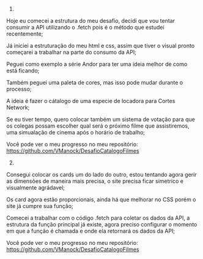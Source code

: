 1.

Hoje eu comecei a estrutura do meu desafio, decidi que vou tentar consumir a API utilizando o .fetch pois é o método que estudei recentemente;

Já iniciei a estruturação do meu html e css, assim que tiver o visual pronto começarei a trabalhar na parte do consumo da API;

Peguei como exemplo a série Andor para ter uma ideia melhor de como está ficando;

Também peguei uma paleta de cores, mas isso pode mudar durante o processo;

A ideia é fazer o cátalogo de uma especie de locadora para Cortes Network;

Se eu tiver tempo, quero colocar também um sistema de votação para que os colegas possam escolher qual será o próximo filme que assistiremos, uma simualação de cinema após o horário de trabalho;

Você pode ver o meu progresso no meu repositório: 
https://github.com/VManock/DesafioCatalogoFilmes

2.

Consegui colocar os cards um do lado do outro, estou tentando agora gerir as dimensões de maneira mais precisa, o site precisa ficar simetrico e visualmente agrádavel;

Os card agora estão proporcionais, ainda há que melhorar no CSS porém o site já cumpre sua função;

Comecei a trabalhar com o código .fetch para coletar os dados da API, a estrutura da função principal já existe, agora preciso configurar o momento em que a função é chamada e onde ela retornará os dados da API;

Você pode ver o meu progresso no meu repositório: 
https://github.com/VManock/DesafioCatalogoFilmes

